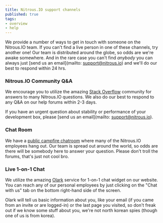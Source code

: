 ```yaml
---
title: Nitrous.IO support channels
published: true
tags:
- overview
- help
---
```


We provide a number of ways to get in touch with someone on the Nitrous.IO team.  If you can't find a live person in one of these channels, try another one! Our team is distributed around the globe, so odds are we're awake somewhere.  And in the rare case you can't find *anybody* you can always just [send us an email](mailto: support@nitrous.io) and we'll do our best to respond within 24 hrs.

### Nitrous.IO Community Q&A

We encourage you to utilize the amazing [Stack Overflow](http://stackoverflow.com/) community for answers to many Nitrous.IO questions.  We also do our best to respond to any Q&A on our help forums within 2-3 days.

If you have an urgent question about stability or performance of your development box, please [send us an email](mailto: support@nitrous.io).

### Chat Room

We have a [public campfire chatroom](https://www.nitrous.io/chat) where many of the Nitrous.IO employees hang out. Our team is spread out around the world, so odds are there will be somebody here to answer your question. Please don't troll the forums, that's just not cool bro.

### Live 1-on-1 Chat

We utilize the amazing [Olark](https://www.olark.com) service for 1-on-1 chat widget on our website. You can reach any of our personal employees by just clicking on the "Chat with us" tab on the bottom right-hand side of the screen.

Olark will tell us basic information about you, like your email (if you came from an invite or are logged-in) or the last page you visited, so don't freak out if we know some stuff about you, we're not north korean spies (though one of us is from korea).
